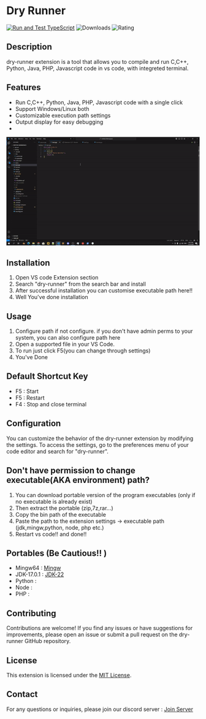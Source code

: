 # Dry Runner
[![Run and Test TypeScript](https://github.com/Hunter87ff/dry-runner/actions/workflows/status.yml/badge.svg?branch=main)](https://github.com/Hunter87ff/dry-runner/actions/workflows/status.yml) ![Downloads](https://img.shields.io/visual-studio-marketplace/d/Spruce87.dry-runner) ![Rating](https://img.shields.io/visual-studio-marketplace/r/Spruce87.dry-runner)
## Description
dry-runner extension is a tool that allows you to compile and run C,C++, Python, Java, PHP, Javascript code in vs code, with integreted terminal.

## Features
- Run C,C++, Python, Java, PHP, Javascript code with a single click
- Support Windows/Linux both
- Customizable execution path settings
- Output display for easy debugging
- 
<!-- > [!IMPORTANT]  
> This extension is currently in early development/experimental stage. There are few of unimplemented/broken features at the moment. Contributions are welcome to help out with the progress! -->

![dev. installation](img/installation.gif)

## Installation 
1. Open VS code Extension section
2. Search "dry-runner" from the search bar and install
3. After successful installation you can customise executable path here!!
3. Well You've done installation


## Usage
1. Configure path if not configure. if you don't have admin perms to your system, you can also configure path here 
2. Open a supported file in your VS Code.
2. To run just click F5(you can change through settings)
3. You've Done


## Default Shortcut Key
- F5 : Start
- F5 : Restart
- F4 : Stop and close terminal


## Configuration
You can customize the behavior of the dry-runner extension by modifying the settings. To access the settings, go to the preferences menu of your code editor and search for "dry-runner".



## Don't have permission to change executable(AKA environment) path?
1. You can download portable version of the program executables (only if no executable is already exist)
2. Then extract the portable (zip,7z,rar...)
3. Copy the bin path of the executable
4. Paste the path to the extension settings -> executable path (jdk,mingw,python, node, php etc.)
5. Restart vs code!! and done!!



## Portables (Be Cautious!! )
- Mingw64 : [Mingw](https://github.com/jonasstrandstedt/MinGW)
- JDK-17.0.1 : [JDK-22](https://www.oracle.com/java/technologies/javase/jdk22-archive-downloads.html)
- Python : 
- Node :  
- PHP : 

## Contributing
Contributions are welcome! If you find any issues or have suggestions for improvements, please open an issue or submit a pull request on the dry-runner GitHub repository.

## License
This extension is licensed under the [MIT License](https://github.com/Hunter87ff/dry-runner/blob/main/LICENSE).

## Contact
For any questions or inquiries, please join our discord server : [Join Server](https://discord.gg/vMnhpAyFZm)
